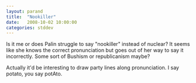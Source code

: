 ```yaml
---
layout: parand
title:  "Nookiller"
date:   2008-10-02 10:00:00
categories: stddev
---
```

Is it me or does Palin struggle to say "nookiller" instead of nuclear? It seems like she knows the correct pronunciation but goes out of her way to say it incorrectly. Some sort of Bushism or republicanism maybe?

Actually it'd be interesting to draw party lines along pronunciation. I say potato, you say potAto.
